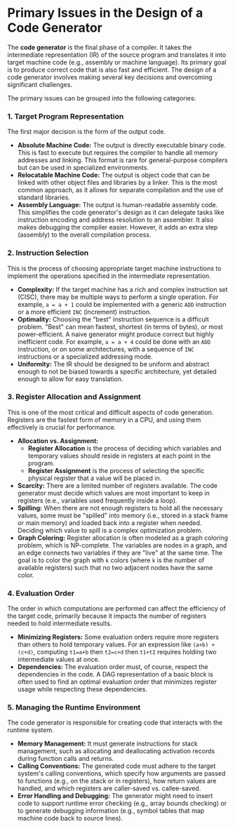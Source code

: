 # Primary Issues in the Design of a Code Generator

The **code generator** is the final phase of a compiler. It takes the intermediate representation (IR) of the source program and translates it into target machine code (e.g., assembly or machine language). Its primary goal is to produce correct code that is also fast and efficient. The design of a code generator involves making several key decisions and overcoming significant challenges.

The primary issues can be grouped into the following categories:

### 1. Target Program Representation

The first major decision is the form of the output code.
*   **Absolute Machine Code:** The output is directly executable binary code. This is fast to execute but requires the compiler to handle all memory addresses and linking. This format is rare for general-purpose compilers but can be used in specialized environments.
*   **Relocatable Machine Code:** The output is object code that can be linked with other object files and libraries by a linker. This is the most common approach, as it allows for separate compilation and the use of standard libraries.
*   **Assembly Language:** The output is human-readable assembly code. This simplifies the code generator's design as it can delegate tasks like instruction encoding and address resolution to an assembler. It also makes debugging the compiler easier. However, it adds an extra step (assembly) to the overall compilation process.

### 2. Instruction Selection

This is the process of choosing appropriate target machine instructions to implement the operations specified in the intermediate representation.
*   **Complexity:** If the target machine has a rich and complex instruction set (CISC), there may be multiple ways to perform a single operation. For example, `a = a + 1` could be implemented with a generic `ADD` instruction or a more efficient `INC` (increment) instruction.
*   **Optimality:** Choosing the "best" instruction sequence is a difficult problem. "Best" can mean fastest, shortest (in terms of bytes), or most power-efficient. A naive generator might produce correct but highly inefficient code. For example, `a = a + 4` could be done with an `ADD` instruction, or on some architectures, with a sequence of `INC` instructions or a specialized addressing mode.
*   **Uniformity:** The IR should be designed to be uniform and abstract enough to not be biased towards a specific architecture, yet detailed enough to allow for easy translation.

### 3. Register Allocation and Assignment

This is one of the most critical and difficult aspects of code generation. Registers are the fastest form of memory in a CPU, and using them effectively is crucial for performance.
*   **Allocation vs. Assignment:**
    *   **Register Allocation** is the process of deciding which variables and temporary values should reside in registers at each point in the program.
    *   **Register Assignment** is the process of selecting the specific physical register that a value will be placed in.
*   **Scarcity:** There are a limited number of registers available. The code generator must decide which values are most important to keep in registers (e.e., variables used frequently inside a loop).
*   **Spilling:** When there are not enough registers to hold all the necessary values, some must be "spilled" into memory (i.e., stored in a stack frame or main memory) and loaded back into a register when needed. Deciding which value to spill is a complex optimization problem.
*   **Graph Coloring:** Register allocation is often modeled as a graph coloring problem, which is NP-complete. The variables are nodes in a graph, and an edge connects two variables if they are "live" at the same time. The goal is to color the graph with `k` colors (where `k` is the number of available registers) such that no two adjacent nodes have the same color.

### 4. Evaluation Order

The order in which computations are performed can affect the efficiency of the target code, primarily because it impacts the number of registers needed to hold intermediate results.
*   **Minimizing Registers:** Some evaluation orders require more registers than others to hold temporary values. For an expression like `(a+b) + (c+d)`, computing `t1=a+b` then `t2=c+d` then `t1+t2` requires holding two intermediate values at once.
*   **Dependencies:** The evaluation order must, of course, respect the dependencies in the code. A DAG representation of a basic block is often used to find an optimal evaluation order that minimizes register usage while respecting these dependencies.

### 5. Managing the Runtime Environment

The code generator is responsible for creating code that interacts with the runtime system.
*   **Memory Management:** It must generate instructions for stack management, such as allocating and deallocating activation records during function calls and returns.
*   **Calling Conventions:** The generated code must adhere to the target system's calling conventions, which specify how arguments are passed to functions (e.g., on the stack or in registers), how return values are handled, and which registers are caller-saved vs. callee-saved.
*   **Error Handling and Debugging:** The generator might need to insert code to support runtime error checking (e.g., array bounds checking) or to generate debugging information (e.g., symbol tables that map machine code back to source lines). 